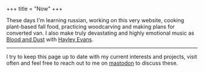 +++
title = "Now"
+++

These days I'm learning russian, working on this very website,
cooking plant-based fall food, practicing woodcarving and making plans for converted van.
I also make truly devastating and highly emotional music as [Blood and Dust](http://blood-and-dust.com) with [Hayley Evans](http://hayleyevans.net).

---

I try to keep this page up to date with my current interests and projects, visit often and feel free to reach out to me on [mastodon](https://merveilles.town/@ritualdust) to discuss these.

